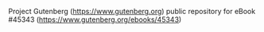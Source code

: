 Project Gutenberg (https://www.gutenberg.org) public repository for eBook #45343 (https://www.gutenberg.org/ebooks/45343)
